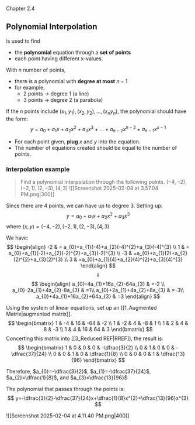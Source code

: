 Chapter 2.4


## Polynomial Interpolation
is used to find 
- the **polynomial** equation through a **set of points**
- each point having different x-values.

With $n$ number of points,
- there is a polynomial with **degree at most**  $n-1$
- for example, 
	- 2 points → degree 1 (a line)
	- 3 points → degree 2 (a parabola)

If the $n$ points include $(x_{1},y_{1}),(x_{2},y_{2}),\dots,(x_{n}y_{n})$, the polynomial should have the form:
$$
y=a_{0}+a_{1}x+a_{2}x^{2}+a_{3}x^{3}+\dots+a_{n-2}x^{n-2}+a_{n-1}x^{x-1}
$$
- For each point given, **plug** $x$ and $y$ into the equation. 
- The number of equations created should be equal to the number of points.


### Interpolation example

> Find a polynomial interpolation through the following points.
> $(-4,-2),(-2,1),(2,-3),(4,3)$
> ![[Screenshot 2025-02-04 at 3.57.04 PM.png|300]]


Since there are 4 points, we can have up to degree 3.
Setting up:
$$
y=a_{0}+a_{1}x+a_{2}x^{2}+a_{3}x^{3}
$$
where $(x,y)$$=(-4,-2),(-2,1),(2,-3),(4,3)$

We have:
$$
\begin{align}
-2 & = a_{0}+a_{1}(-4)+a_{2}(-4)^{2}+a_{3}(-4)^{3} \\
1 & = a_{0}+a_{1}(-2)+a_{2}(-2)^{2}+a_{3}(-2)^{3} \\
-3 & =a_{0}+a_{1}(2)+a_{2}(2)^{2}+a_{3}(2)^{3} \\
3 & =a_{0}+a_{1}(4)+a_{2}(4)^{2}+a_{3}(4)^{3}
\end{align}
$$
$$
\Downarrow
$$
$$
\begin{align}
a_{0}-4a_{1}+16a_{2}-64a_{3} & =-2 \\
a_{0}-2a_{1}+4a_{2}-8a_{3}  & =1\\
a_{0}+2a_{1}+4a_{2}+8a_{3}  & =-3\\
a_{0}+4a_{1}+16a_{2}+64a_{3} & =3
\end{align}
$$

Using the system of linear equations, set up an [[1_Augmented Matrix|augmented matrix]].
$$
\begin{bmatrix}
1 & -4 & 16 & -64 & -2 \\
1 & -2 & 4 & -8 & 1 \\
1 & 2 & 4 & 8 & -3 \\
1 & 4 & 16 & 64 & 3
\end{bmatrix}
$$
Concerting this matrix into [[3_Reduced REF|RREF]], the result is:
$$
\begin{bmatrix}
1 & 0 & 0 & 0 & -\dfrac{3}{2} \\
0 & 1 & 0 & 0 & -\dfrac{37}{24} \\
0 & 0 & 1 & 0 & \dfrac{1}{8} \\
0 & 0 & 0 & 1 & \dfrac{13}{96}
\end{bmatrix}
$$

Therefore, $a_{0}=-\dfrac{3}{2}$, $a_{1}=-\dfrac{37}{24}$, $a_{2}=\dfrac{1}{8}$, and $a_{3}=\dfrac{13}{96}$

The polynomial that passes through the points is:
$$
y=-\dfrac{3}{2}-\dfrac{37}{24}x+\dfrac{1}{8}x^{2}+\dfrac{13}{96}x^{3}
$$

![[Screenshot 2025-02-04 at 4.11.40 PM.png|400]]
